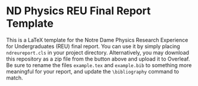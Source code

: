# ND Physics REU Final Report Template #

This is a LaTeX template for the Notre Dame Physics Research Experience for
Undergraduates (REU) final report. You can use it by simply placing
`ndreureport.cls` in your project directory. Alternatively, you may download
this repository as a zip file from the button above and upload it to Overleaf.
Be sure to rename the files `example.tex` and `example.bib` to something more
meaningful for your report, and update the `\bibliography` command to match.
